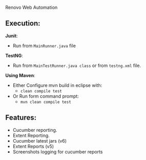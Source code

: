 Renovo Web Automation

## Execution: 
**Junit**:
* Run from `MainRunner.java` file

**TestNG**:
* Run from `MainTestRunner.java class` or from `testng.xml` file.

**Using Maven**:
* Either Configure mvn build in eclipse with:
  * `clean compile test`
* Or Run form command prompt:
  * `mvn clean compile test`

## Features:
* Cucumber reporting.
* Extent Reporting.
* Cucumber latest jars (v6)
* Extent Reports (v5)
* Screenshots logging for cucumber reports 
